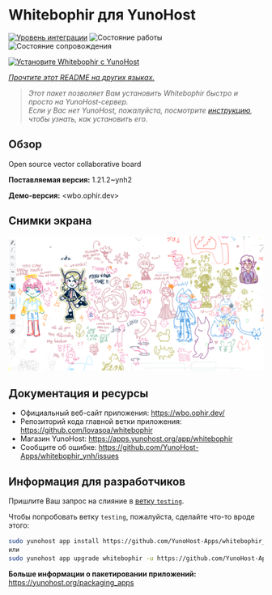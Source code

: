 <!--
Важно: этот README был автоматически сгенерирован <https://github.com/YunoHost/apps/tree/master/tools/readme_generator>
Он НЕ ДОЛЖЕН редактироваться вручную.
-->

# Whitebophir для YunoHost

[![Уровень интеграции](https://apps.yunohost.org/badge/integration/whitebophir)](https://ci-apps.yunohost.org/ci/apps/whitebophir/)
![Состояние работы](https://apps.yunohost.org/badge/state/whitebophir)
![Состояние сопровождения](https://apps.yunohost.org/badge/maintained/whitebophir)

[![Установите Whitebophir с YunoHost](https://install-app.yunohost.org/install-with-yunohost.svg)](https://install-app.yunohost.org/?app=whitebophir)

*[Прочтите этот README на других языках.](./ALL_README.md)*

> *Этот пакет позволяет Вам установить Whitebophir быстро и просто на YunoHost-сервер.*  
> *Если у Вас нет YunoHost, пожалуйста, посмотрите [инструкцию](https://yunohost.org/install), чтобы узнать, как установить его.*

## Обзор

Open source vector collaborative board


**Поставляемая версия:** 1.21.2~ynh2

**Демо-версия:** <wbo.ophir.dev>

## Снимки экрана

![Снимок экрана Whitebophir](./doc/screenshots/screenshots.png)

## Документация и ресурсы

- Официальный веб-сайт приложения: <https://wbo.ophir.dev/>
- Репозиторий кода главной ветки приложения: <https://github.com/lovasoa/whitebophir>
- Магазин YunoHost: <https://apps.yunohost.org/app/whitebophir>
- Сообщите об ошибке: <https://github.com/YunoHost-Apps/whitebophir_ynh/issues>

## Информация для разработчиков

Пришлите Ваш запрос на слияние в [ветку `testing`](https://github.com/YunoHost-Apps/whitebophir_ynh/tree/testing).

Чтобы попробовать ветку `testing`, пожалуйста, сделайте что-то вроде этого:

```bash
sudo yunohost app install https://github.com/YunoHost-Apps/whitebophir_ynh/tree/testing --debug
или
sudo yunohost app upgrade whitebophir -u https://github.com/YunoHost-Apps/whitebophir_ynh/tree/testing --debug
```

**Больше информации о пакетировании приложений:** <https://yunohost.org/packaging_apps>
